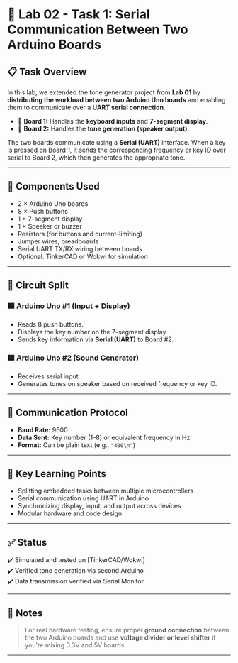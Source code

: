 # 🧪 Lab 02 - Task 1: Serial Communication Between Two Arduino Boards

## 📋 Task Overview

In this lab, we extended the tone generator project from **Lab 01** by **distributing the workload between two Arduino Uno boards** and enabling them to communicate over a **UART serial connection**.

- 🔹 **Board 1:** Handles the **keyboard inputs** and **7-segment display**.
- 🔹 **Board 2:** Handles the **tone generation (speaker output)**.

The two boards communicate using a **Serial (UART)** interface. When a key is pressed on Board 1, it sends the corresponding frequency or key ID over serial to Board 2, which then generates the appropriate tone.

---

## 🔧 Components Used

- 2 × Arduino Uno boards  
- 8 × Push buttons  
- 1 × 7-segment display  
- 1 × Speaker or buzzer  
- Resistors (for buttons and current-limiting)  
- Jumper wires, breadboards  
- Serial UART TX/RX wiring between boards  
- Optional: TinkerCAD or Wokwi for simulation

---

## 🔌 Circuit Split

### 🟦 Arduino Uno #1 (Input + Display)
- Reads 8 push buttons.
- Displays the key number on the 7-segment display.
- Sends key information via **Serial (UART)** to Board #2.

### 🟩 Arduino Uno #2 (Sound Generator)
- Receives serial input.
- Generates tones on speaker based on received frequency or key ID.

---

## 🔁 Communication Protocol

- **Baud Rate:** 9600  
- **Data Sent:** Key number (1–8) or equivalent frequency in Hz  
- **Format:** Can be plain text (e.g., `"400\n"`)

---

## 🧠 Key Learning Points

- Splitting embedded tasks between multiple microcontrollers  
- Serial communication using UART in Arduino  
- Synchronizing display, input, and output across devices  
- Modular hardware and code design

---

## ✅ Status

✔️ Simulated and tested on [TinkerCAD/Wokwi]  
✔️ Verified tone generation via second Arduino  
✔️ Data transmission verified via Serial Monitor

---

## 📌 Notes

> For real hardware testing, ensure proper **ground connection** between the two Arduino boards and use **voltage divider or level shifter** if you're mixing 3.3V and 5V boards.

---



